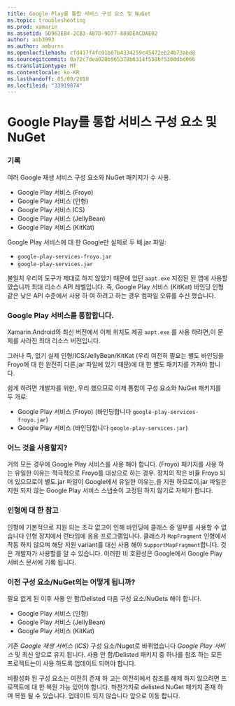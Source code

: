 ```yaml
---
title: Google Play를 통합 서비스 구성 요소 및 NuGet
ms.topic: troubleshooting
ms.prod: xamarin
ms.assetid: 5D962EB4-2CB3-4B7D-9D77-889DEACDAE02
author: asb3993
ms.author: amburns
ms.openlocfilehash: cfd417f4fc01b07b4334259c45472eb24b73abd8
ms.sourcegitcommit: 0a72c7dea020b965378b6314f558bf5360dbd066
ms.translationtype: MT
ms.contentlocale: ko-KR
ms.lasthandoff: 05/09/2018
ms.locfileid: "33919874"
---
```

# <a name="unifying-google-play-services-components-and-nuget"></a>Google Play를 통합 서비스 구성 요소 및 NuGet

### <a name="history"></a>기록

여러 Google 재생 서비스 구성 요소와 NuGet 패키지가 수 사용.

-   Google Play 서비스 (Froyo)
-   Google Play 서비스 (인형)
-   Google Play 서비스 ICS)
-   Google Play 서비스 (JellyBean)
-   Google Play 서비스 (KitKat)

Google Play 서비스에 대 한 Google만 실제로 두 배.jar 파일:

-   `google-play-services-froyo.jar`
-   `google-play-services.jar`

불일치 우리의 도구가 제대로 하지 않았기 때문에 있던 `aapt.exe` 지정된 된 앱에 사용할 였습니까 최대 리소스 API 레벨입니다. 즉, Google Play 서비스 (KitKat) 바인딩 인형 같은 낮은 API 수준에서 사용 하 여 하려고 하는 경우 컴파일 오류를 수신 했습니다.

### <a name="unifying-google-play-services"></a>Google Play 서비스를 통합합니다.

Xamarin.Android의 최신 버전에서 이제 위치도 제공 `aapt.exe` 를 사용 하려면,이 문제를 사라진 최대 리소스 버전입니다.

그러나 즉, 없기 실제 인형/ICS/JellyBean/KitKat (우리 여전히 필요는 별도 바인딩을 Froyo에 대 한 완전히 다른.jar 파일에 있기 때문)에 대 한 별도 패키지를 가져야 합니다.

쉽게 하려면 개발자를 위한, 우리 했으므로 이제 통합이 구성 요소와 NuGet 패키지를 두 개로:

-   Google Play 서비스 (Froyo) (바인딩합니다 `google-play-services-froyo.jar`)
-   Google Play 서비스 (바인딩합니다 `google-play-services.jar`)

### <a name="which-one-should-be-used"></a>어느 것을 사용할지?

거의 모든 경우에 Google Play 서비스를 사용 해야 합니다. (Froyo) 패키지를 사용 하는 유일한 이유는 적극적으로 Froyo를 대상으로 하는 경우. 장치의 작은 비율 Froyo 되어 있으므로이 별도.jar 파일이 Google에서 유일한 이유는,을 지원 하므로이.jar 파일은 지원 되지 않는 Google Play 서비스 스냅숏이 고정된 하지 않기로 자체가 합니다.

### <a name="note-about-gingerbread"></a>인형에 대 한 참고

인형에 기본적으로 지원 되는 조각 없고이 인해 바인딩에 클래스 중 일부를 사용할 수 없습니다 인형 장치에서 런타임에 응용 프로그램입니다. 클래스가 `MapFragment` 인형에서 작동 하지 않으며 해당 지원 variant를 대신 사용 해야 `SupportMapFragment`합니다. 것은 개발자가 사용할를 알 수 있습니다. 이러한 비 호환성은 Google에서 Google Play 서비스 문서에 기록 됩니다.

### <a name="what-happens-to-the-old-componentsnugets"></a>이전 구성 요소/NuGet의는 어떻게 됩니까?

필요 없게 된 이후 사용 안 함/Delisted 다음 구성 요소/NuGets 해야 합니다.

-   Google Play 서비스 (인형)
-   Google Play 서비스 (JellyBean)
-   Google Play 서비스 (KitKat)

기존 _Google 재생 서비스 (ICS)_ 구성 요소/Nuget로 바뀌었습니다 _Google Play 서비스_ 및 최신 앞으로 유지 됩니다. 사용 안 함/Delisted 패키지 중 하나를 참조 하는 모든 프로젝트는이 사용 하도록 업데이트 되어야 합니다.

비활성화 된 구성 요소는 여전히 존재 하 고는 여전히에서 참조를 해제 하지 않으려면 프로젝트에 대 한 복원 가능 있어야 합니다. 마찬가지로 delisted NuGet 패키지 존재 하며 복원 될 수 있습니다. 업데이트 되지 않습니다 앞으로 이동 합니다.
